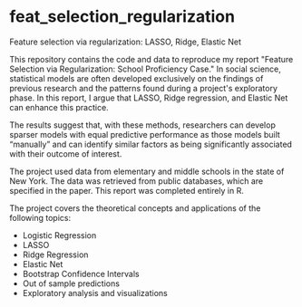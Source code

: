 # feat_selection_regularization
Feature selection via regularization: LASSO, Ridge, Elastic Net


This repository contains the code and data to reproduce my report "Feature Selection via Regularization: School Proficiency Case."  In social science, statistical models are often developed exclusively on the findings of previous research and the patterns found during a project's exploratory phase. In this report, I argue that LASSO, Ridge regression, and Elastic Net can enhance this practice. 

The results suggest that, with these methods, researchers can develop sparser models with equal predictive performance as those models built “manually” and can identify similar factors as being significantly associated with their outcome of interest. 

The project used data from elementary and middle schools in the state of New York. The data was retrieved from public databases, which are specified in the paper. This report was completed entirely in R.

The project covers the theoretical concepts and applications of the following topics:
-	Logistic Regression
-	LASSO
-	Ridge Regression
-	Elastic Net
-	Bootstrap Confidence Intervals
-	Out of sample predictions
-	Exploratory analysis and visualizations


